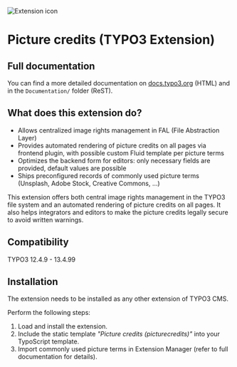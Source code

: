 ![Extension icon](Resources/Public/Icons/Extension.svg)

# Picture credits (TYPO3 Extension)

## Full documentation

You can find a more detailed documentation on [docs.typo3.org](https://docs.typo3.org/p/mfc/picturecredits/main/en-us/) (HTML) and in the `Documentation/` folder (ReST).


## What does this extension do?

*   Allows centralized image rights management in FAL (File Abstraction Layer)
*   Provides automated rendering of picture credits on all pages via frontend plugin, with possible custom Fluid template per picture terms
*   Optimizes the backend form for editors: only necessary fields are provided, default values are possible
*   Ships preconfigured records of commonly used picture terms (Unsplash, Adobe Stock, Creative Commons, …)

This extension offers both central image rights management in the TYPO3 file system and an automated
rendering of picture credits on all pages. It also helps integrators and editors to make the picture credits legally
secure to avoid written warnings.


## Compatibility

TYPO3 12.4.9 - 13.4.99


## Installation

The extension needs to be installed as any other extension of TYPO3 CMS.

Perform the following steps:

1. Load and install the extension.
2. Include the static template *"Picture credits (picturecredits)"* into your TypoScript template.
3. Import commonly used picture terms in Extension Manager (refer to full documentation for details).
